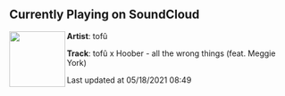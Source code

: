 ## Currently Playing on SoundCloud

[<img align="left" width="100" src="https://i1.sndcdn.com/artworks-zE1NFRaydXcHMiSN-OyVjOw-t500x500.jpg">](https://soundcloud.com/tofuumusic/allthewrongthings)

**Artist**: tofû 

**Track**: tofû x Hoober - all the wrong things (feat. Meggie York)

Last updated at 05/18/2021 08:49
